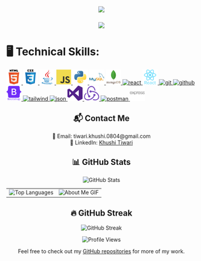 

<p align="center">
  <h1 align="center">
    <img src="https://readme-typing-svg.herokuapp.com/?font=Righteous&size=35&center=true&vCenter=true&width=500&height=70&duration=4000&lines=Hi+There!+👋;+I'm+Khushi+Tiwari!!;" />
  </h1>
  <div style="display:flex; justify-content: center;">
    <div>
      <img src="https://readme-typing-svg.herokuapp.com?color=E22FE4&width=300&height=25&lines=Full-Stack+Web+Developer;Open-Source+Enthusiast..;Nice+To+Meet+You+....&center=true">
    </div>
   
  </div>
</p>

   

    
# 🖥️ Technical Skills: 
<p align="left">
  <a href="https://www.w3schools.com/html/" target="_blank" rel="noreferrer">
    <img src="https://raw.githubusercontent.com/devicons/devicon/master/icons/html5/html5-original-wordmark.svg" alt="html5" width="40" height="40"/>
  </a>
  <a href="https://www.w3schools.com/css/" target="_blank" rel="noreferrer">
    <img src="https://raw.githubusercontent.com/devicons/devicon/master/icons/css3/css3-original-wordmark.svg" alt="css3" width="40" height="40"/>
  </a>
  <a href="https://www.java.com" target="_blank" rel="noreferrer">
    <img src="https://raw.githubusercontent.com/devicons/devicon/master/icons/java/java-original.svg" alt="java" width="40" height="40"/>
  </a>
  <a href="https://developer.mozilla.org/en-US/docs/Web/JavaScript" target="_blank" rel="noreferrer">
    <img src="https://raw.githubusercontent.com/devicons/devicon/master/icons/javascript/javascript-original.svg" alt="javascript" width="40" height="40"/>
  </a>
  <a href="https://www.python.org" target="_blank" rel="noreferrer">
    <img src="https://raw.githubusercontent.com/devicons/devicon/master/icons/python/python-original.svg" alt="python" width="40" height="40"/>
  </a>
  <a href="https://www.mysql.com/" target="_blank" rel="noreferrer">
    <img src="https://raw.githubusercontent.com/devicons/devicon/master/icons/mysql/mysql-original-wordmark.svg" alt="mysql" width="40" height="40"/>
  </a>
  <a href="https://www.mongodb.com/" target="_blank" rel="noreferrer">
    <img src="https://raw.githubusercontent.com/devicons/devicon/master/icons/mongodb/mongodb-original-wordmark.svg" alt="mongodb" width="40" height="40"/>
  </a>
   <a href="https://nextjs.org/" target="_blank" rel="noreferrer">
    <img src="https://www.drupal.org/files/project-images/nextjs-drupal.jpg" alt="react" width="40" height="40"/>
  </a>
  <a href="https://reactjs.org/" target="_blank" rel="noreferrer">
    <img src="https://raw.githubusercontent.com/devicons/devicon/master/icons/react/react-original-wordmark.svg" alt="react" width="40" height="40"/>
  </a>
  <a href="https://git-scm.com/" target="_blank" rel="noreferrer">
    <img src="https://www.vectorlogo.zone/logos/git-scm/git-scm-icon.svg" alt="git" width="40" height="40"/>
  </a>
  <a href="https://www.github.com" target="_blank" rel="noreferrer">
    <img src="https://www.vectorlogo.zone/logos/github/github-icon.svg" alt="github" width="40" height="40"/>
  </a>
  <a href="https://getbootstrap.com" target="_blank" rel="noreferrer">
    <img src="https://raw.githubusercontent.com/devicons/devicon/master/icons/bootstrap/bootstrap-plain-wordmark.svg" alt="bootstrap" width="40" height="40"/>
  </a>
  <a href="https://tailwindcss.com/" target="_blank" rel="noreferrer">
    <img src="https://www.vectorlogo.zone/logos/tailwindcss/tailwindcss-icon.svg" alt="tailwind" width="40" height="40"/>
  </a>
  <a href="https://www.json.org/" target="_blank" rel="noreferrer">
    <img src="https://www.vectorlogo.zone/logos/json/json-icon.svg" alt="json" width="40" height="40"/>
  </a>
  <a href="https://code.visualstudio.com/" target="_blank" rel="noreferrer">
    <img src="https://raw.githubusercontent.com/devicons/devicon/master/icons/visualstudio/visualstudio-plain.svg" alt="vscode" width="40" height="40"/>
  </a>
  <a href="https://redux.js.org" target="_blank" rel="noreferrer">
    <img src="https://raw.githubusercontent.com/devicons/devicon/master/icons/redux/redux-original.svg" alt="redux" width="40" height="40"/>
  </a>
  <a href="https://www.getpostman.com/" target="_blank" rel="noreferrer">
    <img src="https://www.vectorlogo.zone/logos/getpostman/getpostman-icon.svg" alt="postman" width="40" height="40"/>
  </a>
    <a href="https://expressjs.com/" target="_blank" rel="noreferrer">
    <img src="https://raw.githubusercontent.com/devicons/devicon/master/icons/express/express-original-wordmark.svg" alt="express" width="40" height="40"/>
  </a>
</p>
<h2 align="center">📬 Contact Me</h2>

<p align="center">
    📧 Email: tiwari.khushi.0804@gmail.com<br>
    💼 LinkedIn: <a href="https://www.linkedin.com/in/khushi-tiwari-a57b08256">Khushi Tiwari</a>
</p>

<h2 align="center">📊 GitHub Stats</h2>

<p align="center">
    <img src="https://github-readme-stats.vercel.app/api?username=KhushiTiwarii&show_icons=true&theme=radical" alt="GitHub Stats">
</p>
<table align="center">
  <tr>
    <td>
      <img src="https://github-readme-stats.vercel.app/api/top-langs/?username=KhushiTiwarii&layout=compact&theme=radical" alt="Top Languages">
    </td>
    <td>
      <img src="https://c.tenor.com/FdkbSvSxI9MAAAAd/chilled-lamb-mienar.gif" alt="About Me GIF" width="200px" height="200px">
    </td>
  </tr>
</table>

<h2 align="center">🔥 GitHub Streak</h2>

<p align="center">
    <img src="https://github-readme-streak-stats.herokuapp.com/?user=KhushiTiwarii&theme=radical" alt="GitHub Streak">
</p>


<p align="center">
    <img src="https://komarev.com/ghpvc/?username=KhushiTiwarii&color=blueviolet" alt="Profile Views">
</p>

<p align="center">Feel free to check out my <a href="https://github.com/KhushiTiwarii&tab=repositories">GitHub repositories</a> for more of my work.</p>
</div>
